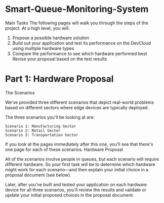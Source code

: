 # Smart-Queue-Monitoring-System
Main Tasks  The following pages will walk you through the steps of the project. 
At a high level, you will:      
1. Propose a possible hardware solution    
2. Build out your application and test its performance on the DevCloud using multiple hardware types    
3. Compare the performance to see which hardware performed best     Revise your proposal based on the test results

# Part 1: Hardware Proposal
The Scenarios

We've provided three different scenarios that depict real-world problems based on different sectors where edge devices are typically deployed.

The three scenarios you'll be looking at are:

    Scenario 1: Manufacturing Sector
    Scenario 2: Retail Sector
    Scenario 3: Transportation Sector

If you look at the pages immediately after this one, you'll see that there's one page for each of these scenarios.
Hardware Proposal

All of the scenarios involve people in queues, but each scenario will require different hardware. So your first task will be to determine which hardware might work for each scenario—and then explain your initial choice in a proposal document (see below).

Later, after you've built and tested your application on each hardware device for all three scenarios, you'll review the results and validate or update your initial proposed choices in the proposal document.

